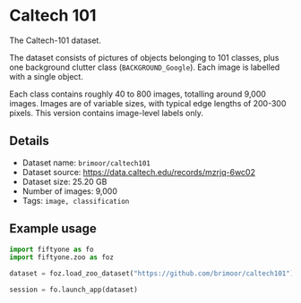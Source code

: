 # Caltech 101

The Caltech-101 dataset.

The dataset consists of pictures of objects belonging to 101 classes, plus one
background clutter class (``BACKGROUND_Google``). Each image is labelled with a
single object.

Each class contains roughly 40 to 800 images, totalling around 9,000 images.
Images are of variable sizes, with typical edge lengths of 200-300 pixels.
This version contains image-level labels only.

## Details

-   Dataset name: ``brimoor/caltech101``
-   Dataset source: https://data.caltech.edu/records/mzrjq-6wc02
-   Dataset size: 25.20 GB
-   Number of images: 9,000
-   Tags: ``image, classification``

## Example usage

```py
import fiftyone as fo
import fiftyone.zoo as foz

dataset = foz.load_zoo_dataset("https://github.com/brimoor/caltech101")

session = fo.launch_app(dataset)
```
